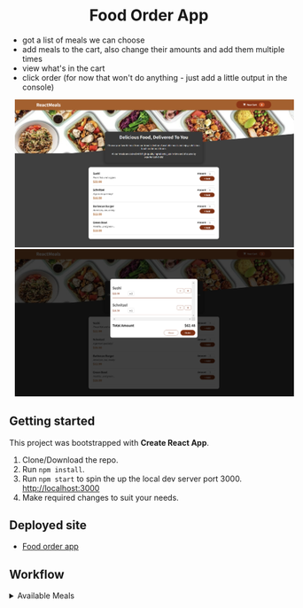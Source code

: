 <h1 align="center">Food Order App</h1>

- got a list of meals we can choose
- add meals to the cart, also change their amounts and add them multiple times
- view what's in the cart
- click order (for now that won't do anything - just add a little output in the console)

<p>
    <img src="/src/assets/meals1.png" hspace="10" >
    <img src="/src/assets/meals2.png" hspace="10" >
</p>

## Getting started

This project was bootstrapped with **Create React App**.

1. Clone/Download the repo.
2. Run `npm install`.
3. Run `npm start` to spin the up the local dev server port 3000. [http://localhost:3000](http://localhost:3000/ "http://localhost:3000")
4. Make required changes to suit your needs.

## Deployed site

- [Food order app](https://food-order-app-adz.netlify.app/ "food-order-app-adz")

## Workflow

<details>
           <summary>Available Meals</summary>
           <ul>
                <li>remove DUMMY_MEALS</li>
                <li>adding useEffect() for fetch()</li>
                <li>responseData will be object with id as key and data as neasted object</li>
                <li>adding const loadedMeals for converting object to array through for loop</li>
                <li>adding isLoading state</li>
            </ul>
</details>
